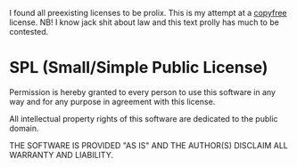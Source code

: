 I found all preexisting licenses to be prolix.
This is my attempt at a [copyfree](http://copyfree.org/) license.
NB! I know jack shit about law and this text prolly has much to be contested.

SPL (Small/Simple Public License)
=================================
Permission is hereby granted to every person to use this software in any way
and for any purpose in agreement with this license.

All intellectual property rights of this software are dedicated to the
public domain.

THE SOFTWARE IS PROVIDED "AS IS" AND THE AUTHOR(S) DISCLAIM ALL WARRANTY AND
LIABILITY.
